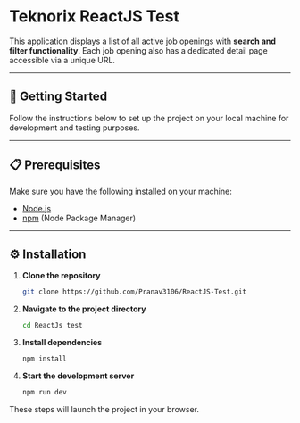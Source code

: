 # Teknorix ReactJS Test

This application displays a list of all active job openings with **search and filter functionality**. Each job opening also has a dedicated detail page accessible via a unique URL.

---

## 🚀 Getting Started

Follow the instructions below to set up the project on your local machine for development and testing purposes.

---

## 📋 Prerequisites

Make sure you have the following installed on your machine:

- [Node.js](https://nodejs.org/)  
- [npm](https://www.npmjs.com/) (Node Package Manager)

---

## ⚙️ Installation

1. **Clone the repository**
   ```bash
   git clone https://github.com/Pranav3106/ReactJS-Test.git

2. **Navigate to the project directory**
    ```bash
   cd ReactJs test

3. **Install dependencies**
    ```bash
    npm install

4. **Start the development server**
    ```bash
   npm run dev

These steps will launch the project in your browser.
